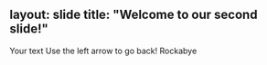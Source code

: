 layout: slide
title: "Welcome to our second slide!"
---
Your text
Use the left arrow to go back!
Rockabye
